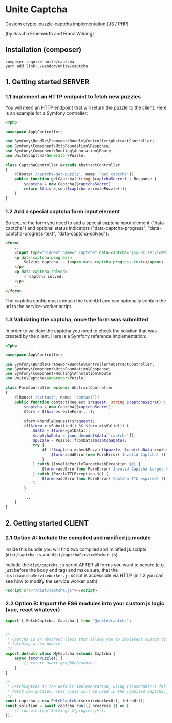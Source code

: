 # Unite Captcha

Custom crypto-puzzle-captcha implementation (JS / PHP)

(by Sascha Fruehwirth and Franz Wilding)

## Installation (composer)
```shell
composer require unite/captcha
yarn add link:./vendor/unite/captcha 
```

## 1. Getting started SERVER

### 1.1 Implement an HTTP endpoint to fetch new puzzles
You will need an HTTP endpoint that will return the puzzle to the client. Here is an example for a Symfony controller:
```php
<?php

namespace App\Controller;

use Symfony\Bundle\FrameworkBundle\Controller\AbstractController;
use Symfony\Component\HttpFoundation\Response;
use Symfony\Component\Routing\Annotation\Route;
use Unite\Captcha\Generator\Puzzle;

class CaptchaController extends AbstractController
{
    #[Route('/captcha-get-puzzle', name: 'get_captcha')]
    public function getCaptcha(string $captchaSecret) : Response {
        $captcha = new Captcha($captchaSecret);
        return $this->json($captcha->createPuzzle());
    }
}
```

### 1.2 Add a special captcha form input element
So secure the form you need to add a special captcha input element ("data-captcha") and optional status indicators 
("data-captcha-progress", "data-captcha-progress-text", "data-captcha-solved"): 
```html
<form>
    ...
    <input type="hidden" name="_captcha" data-captcha="{&quot;serviceWorkerUrl&quot;:&quot;\/dist\/captchaServiceWorker.js&quot;,&quot;fetchUrl&quot;:&quot;\/captcha-get-puzzle&quot;}" />
    <p data-captcha-progress>
        Solving captcha... (<span data-captcha-progress-text></span>)
    </p>
    <p data-captcha-solved>
        ✅ Captcha solved.
    </p>
    ...
</form>
```
The captcha config must contain the fetchUrl and can optionally contain the url to the service-worker script.

### 1.3 Validating the captcha, once the form was submitted
In order to validate the captcha you need to check the solution that was created by the client. Here is a Symfony 
reference implementation:
```php
<?php

namespace App\Controller;

use Symfony\Bundle\FrameworkBundle\Controller\AbstractController;
use Symfony\Component\HttpFoundation\Response;
use Symfony\Component\Routing\Annotation\Route;
use Unite\Captcha\Generator\Puzzle;

class FormController extends AbstractController
{
    #[Route('/contact', name: 'contact')]
    public function contact(Request $request, string $captchaSecret) : Response {
        $captcha = new Captcha($captchaSecret);
        $form = $this->createForm(...);
        
        $form->handleRequest($request);
        if($form->isSubmitted() && $form->isValid()) {
            $data = $form->getData();
            $captchaData = json_decode($data['captcha']);
            $puzzle = Puzzle::fromData($captchaData);
            try {
                if (!$captcha->checkPuzzle($puzzle, $captchaData->solution)) {
                    $form->addError(new FormError('Invalid Captcha!'));
                }
            } catch (InvalidPuzzleTargetHashException $e) {
                $form->addError(new FormError('Invalid Captcha target hash!'));
            } catch (PuzzleTTLException $e) {
                $form->addError(new FormError('Captcha TTL expired!'));
            }
        }
        
        ...
    }
}
```

## 2. Getting started CLIENT

### 2.1 Option A: Include the compiled and minified js module
Inside this bundle you will find two compiled and minified js scripts (`dist/captcha.js` and `dist/captchaServiceWorker.js`). 

Include the `dist/captcha.js` script AFTER all forms you want to secure (e.g. just before the body end tag) and make 
sure, that the `dist/captchaServiceWorker.js` script is accessible via HTTP (in 1.2 you can see how to modify the 
service worker path):
````html
<script src="/dist/captcha.js"></script>
````

### 2.2 Option B: Import the ES6 modules into your custom js logic (vue, react whatever) 
````js
import { FetchCaptcha, Captcha } from "@unite/captcha";


/* 
 * Captcha is an abscract class that allows you to implement custom logic for 
 * fetching a new puzzle.
 */
export default class MyCaptcha extends Captcha {
    async fetchPuzzle() {
        // return await graphQLResonse...
    }
}

/*
 * FetchCaptcha is the default implementation, using (isomorphic-) fetch to 
 * fetch new puzzles. This class will be used in the compiled captcha.js script.
 */
const captcha = new FetchCaptcha(serviceWorkerUrl, fetchUrl);
const solution = await captcha.run(({ progress }) => {
    // console.log(`Solving: ${progress}%`);
});

````
